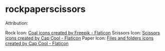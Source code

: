 # rockpaperscissors

Attribution:

Rock Icon: <a href="https://www.flaticon.com/free-icons/coal" title="coal icons">Coal icons created by Freepik - Flaticon</a>
Scissors Icon: <a href="https://www.flaticon.com/free-icons/scissors" title="scissors icons">Scissors icons created by Cap Cool - Flaticon</a>
Paper Icon: <a href="https://www.flaticon.com/free-icons/files-and-folders" title="files and folders icons">Files and folders icons created by Cap Cool - Flaticon</a>